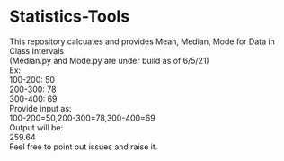 # Statistics-Tools

This repository calcuates and provides Mean, Median, Mode for Data in Class Intervals\
(Median.py and Mode.py are under build as of 6/5/21)\
Ex:\
100-200: 50\
200-300: 78\
300-400: 69\
Provide input as:\
100-200=50,200-300=78,300-400=69\
Output will be:\
259.64\
Feel free to point out issues and raise it.
